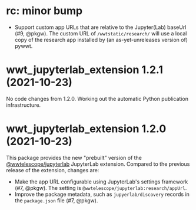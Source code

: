 # rc: minor bump

- Support custom app URLs that are relative to the Jupyter(Lab) baseUrl (#9,
  @pkgw). The custom URL of `/wwtstatic/research/` will use a local copy of the
  research app installed by (an as-yet-unreleases version of) pywwt.


# wwt_jupyterlab_extension 1.2.1 (2021-10-23)

No code changes from 1.2.0. Working out the automatic Python publication
infrastructure.


# wwt_jupyterlab_extension 1.2.0 (2021-10-23)

This package provides the new "prebuilt" version of the [@wwtelescope/jupyterlab]
JupyterLab extension. Compared to the previous release of the extension, changes
are:

[@wwtelescope/jupyterlab]: https://www.npmjs.com/package/@wwtelescope/jupyterlab

- Make the app URL configurable using JupyterLab's settings framework (#7,
  @pkgw). The setting is `@wwtelescope/jupyterlab:research/appUrl`.
- Improve the package metadata, such as `jupyerlab/discovery` records in
  the `package.json` file (#7, @pkgw).
